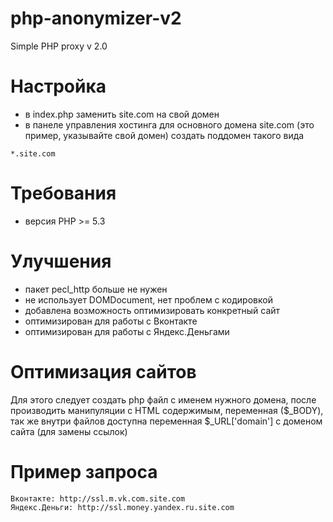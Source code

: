 # php-anonymizer-v2
Simple PHP proxy v 2.0

# Настройка
* в index.php заменить site.com на свой домен
* в панеле управления хостинга для основного домена site.com (это пример, указывайте свой домен) создать поддомен такого вида
```
*.site.com
```

# Требования
* версия PHP >= 5.3

# Улучшения
* пакет pecl_http больше не нужен
* не использует DOMDocument, нет проблем с кодировкой
* добавлена возможность оптимизировать конкретный сайт
* оптимизирован для работы с Вконтакте
* оптимизирован для работы с Яндекс.Деньгами

# Оптимизация сайтов
Для этого следует создать php файл с именем нужного домена, после производить манипуляции с HTML содержимым, переменная ($_BODY), так же внутри файлов доступна переменная $_URL['domain'] с доменом сайта (для замены ссылок)

# Пример запроса
```
Вконтакте: http://ssl.m.vk.com.site.com
Яндекс.Деньги: http://ssl.money.yandex.ru.site.com
```

